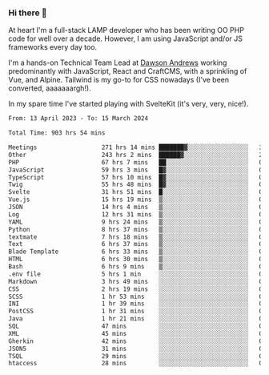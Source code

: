 ### Hi there 👋

<!--
**JamesNock/JamesNock** is a ✨ _special_ ✨ repository because its `README.md` (this file) appears on your GitHub profile.

Here are some ideas to get you started:

- 🔭 I’m currently working on ...
- 🌱 I’m currently learning ...
- 👯 I’m looking to collaborate on ...
- 🤔 I’m looking for help with ...
- 💬 Ask me about ...
- 📫 How to reach me: ...
- 😄 Pronouns: ...
- ⚡ Fun fact: ...
-->
At heart I'm a full-stack LAMP developer who has been writing OO PHP code for well over a decade. However, I am using JavaScript and/or JS frameworks every day too.

I'm a hands-on Technical Team Lead at [Dawson Andrews](https://www.dawsonandrews.com/) working predominantly with JavaScript, React and CraftCMS, with a sprinkling of Vue, and Alpine. Tailwind is my go-to for CSS nowadays (I've been converted, aaaaaaargh!).

In my spare time I've started playing with SvelteKit (it's very, very, nice!).

<!--START_SECTION:waka-->

```txt
From: 13 April 2023 - To: 15 March 2024

Total Time: 903 hrs 54 mins

Meetings                  271 hrs 14 mins ███████▓░░░░░░░░░░░░░░░░░   30.02 %
Other                     243 hrs 2 mins  ██████▓░░░░░░░░░░░░░░░░░░   26.89 %
PHP                       67 hrs 7 mins   ██░░░░░░░░░░░░░░░░░░░░░░░   07.43 %
JavaScript                59 hrs 3 mins   █▓░░░░░░░░░░░░░░░░░░░░░░░   06.54 %
TypeScript                57 hrs 10 mins  █▓░░░░░░░░░░░░░░░░░░░░░░░   06.33 %
Twig                      55 hrs 48 mins  █▓░░░░░░░░░░░░░░░░░░░░░░░   06.18 %
Svelte                    31 hrs 51 mins  █░░░░░░░░░░░░░░░░░░░░░░░░   03.53 %
Vue.js                    15 hrs 19 mins  ▒░░░░░░░░░░░░░░░░░░░░░░░░   01.70 %
JSON                      14 hrs 4 mins   ▒░░░░░░░░░░░░░░░░░░░░░░░░   01.56 %
Log                       12 hrs 31 mins  ▒░░░░░░░░░░░░░░░░░░░░░░░░   01.39 %
YAML                      9 hrs 24 mins   ▒░░░░░░░░░░░░░░░░░░░░░░░░   01.04 %
Python                    8 hrs 37 mins   ▒░░░░░░░░░░░░░░░░░░░░░░░░   00.95 %
textmate                  7 hrs 18 mins   ▒░░░░░░░░░░░░░░░░░░░░░░░░   00.81 %
Text                      6 hrs 37 mins   ▒░░░░░░░░░░░░░░░░░░░░░░░░   00.73 %
Blade Template            6 hrs 33 mins   ▒░░░░░░░░░░░░░░░░░░░░░░░░   00.73 %
HTML                      6 hrs 30 mins   ▒░░░░░░░░░░░░░░░░░░░░░░░░   00.72 %
Bash                      6 hrs 9 mins    ▒░░░░░░░░░░░░░░░░░░░░░░░░   00.68 %
.env file                 5 hrs 1 min     ░░░░░░░░░░░░░░░░░░░░░░░░░   00.56 %
Markdown                  3 hrs 49 mins   ░░░░░░░░░░░░░░░░░░░░░░░░░   00.42 %
CSS                       2 hrs 19 mins   ░░░░░░░░░░░░░░░░░░░░░░░░░   00.26 %
SCSS                      1 hr 53 mins    ░░░░░░░░░░░░░░░░░░░░░░░░░   00.21 %
INI                       1 hr 39 mins    ░░░░░░░░░░░░░░░░░░░░░░░░░   00.18 %
PostCSS                   1 hr 31 mins    ░░░░░░░░░░░░░░░░░░░░░░░░░   00.17 %
Java                      1 hr 21 mins    ░░░░░░░░░░░░░░░░░░░░░░░░░   00.15 %
SQL                       47 mins         ░░░░░░░░░░░░░░░░░░░░░░░░░   00.09 %
XML                       45 mins         ░░░░░░░░░░░░░░░░░░░░░░░░░   00.08 %
Gherkin                   42 mins         ░░░░░░░░░░░░░░░░░░░░░░░░░   00.08 %
JSON5                     31 mins         ░░░░░░░░░░░░░░░░░░░░░░░░░   00.06 %
TSQL                      29 mins         ░░░░░░░░░░░░░░░░░░░░░░░░░   00.05 %
htaccess                  28 mins         ░░░░░░░░░░░░░░░░░░░░░░░░░   00.05 %
```

<!--END_SECTION:waka-->
